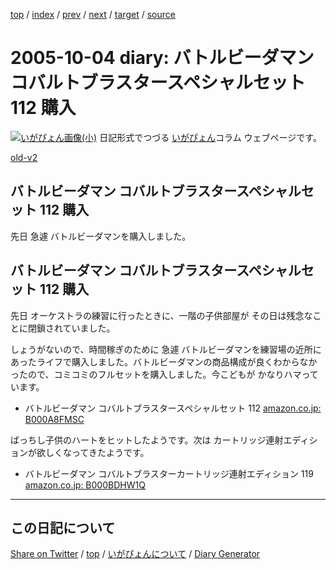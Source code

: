 [top](../index.html) 
 / [index](index.html) 
 / [prev](https://igapyon.github.io/diary/2005/ig051002.html) 
 / [next](https://igapyon.github.io/diary/2005/ig051005.html) 
 / [target](https://igapyon.github.io/diary/2005/ig051004.html) 
 / [source](https://github.com/igapyon/diary/blob/gh-pages/2005/ig051004.html.src.md) 

2005-10-04 diary: バトルビーダマン コバルトブラスタースペシャルセット 112 購入
=====================================================================================================
[![いがぴょん画像(小)](https://igapyon.github.io/diary/images/iga200306s.jpg "いがぴょん")](https://igapyon.github.io/diary/memo/memoigapyon.html) 日記形式でつづる [いがぴょん](https://igapyon.github.io/diary/memo/memoigapyon.html)コラム ウェブページです。

[old-v2](ig051004-orig.html)

## バトルビーダマン コバルトブラスタースペシャルセット 112 購入

先日 急遽 バトルビーダマンを購入しました。


## バトルビーダマン コバルトブラスタースペシャルセット 112 購入

先日 オーケストラの練習に行ったときに、一階の子供部屋が その日は残念なことに閉鎖されていました。

しょうがないので、時間稼ぎのために 急遽 バトルビーダマンを練習場の近所にあったライフで購入しました。バトルビーダマンの商品構成が良くわからなかったので、コミコミのフルセットを購入しました。今こどもが かなりハマっています。

* バトルビーダマン コバルトブラスタースペシャルセット 112
  [amazon.co.jp: B000A8FMSC](http://www.amazon.co.jp/exec/obidos/ASIN/B000A8FMSC/igapyondiary-22)

ばっちし子供のハートをヒットしたようです。次は カートリッジ連射エディションが欲しくなってきたようです。

* バトルビーダマン コバルトブラスターカートリッジ連射エディション 119
  [amazon.co.jp: B000BDHW1Q](http://www.amazon.co.jp/exec/obidos/ASIN/B000BDHW1Q/igapyondiary-22)

----------------------------------------------------------------------------------------------------

## この日記について

[Share on Twitter](https://twitter.com/intent/tweet?hashtags=igapyon%2Cdiary%2C%E3%81%84%E3%81%8C%E3%81%B4%E3%82%87%E3%82%93&text=%E3%83%90%E3%83%88%E3%83%AB%E3%83%93%E3%83%BC%E3%83%80%E3%83%9E%E3%83%B3+%E3%82%B3%E3%83%90%E3%83%AB%E3%83%88%E3%83%96%E3%83%A9%E3%82%B9%E3%82%BF%E3%83%BC%E3%82%B9%E3%83%9A%E3%82%B7%E3%83%A3%E3%83%AB%E3%82%BB%E3%83%83%E3%83%88+112+%E8%B3%BC%E5%85%A5&url=https%3A%2F%2Figapyon.github.io%2Fdiary%2F2005%2Fig051004.html) / [top](../index.html) / [いがぴょんについて](https://igapyon.github.io/diary/memo/memoigapyon.html) / [Diary Generator](https://github.com/igapyon/igapyonv3)
